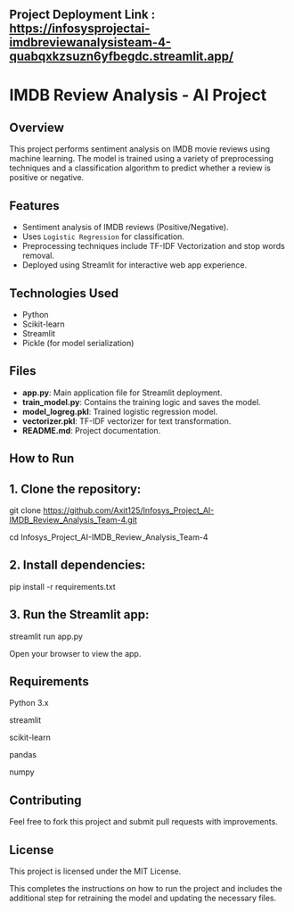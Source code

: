 ## Project Deployment Link : https://infosysprojectai-imdbreviewanalysisteam-4-quabqxkzsuzn6yfbegdc.streamlit.app/

# IMDB Review Analysis - AI Project

## Overview
This project performs sentiment analysis on IMDB movie reviews using machine learning. The model is trained using a variety of preprocessing techniques and a classification algorithm to predict whether a review is positive or negative.

## Features
- Sentiment analysis of IMDB reviews (Positive/Negative).
- Uses `Logistic Regression` for classification.
- Preprocessing techniques include TF-IDF Vectorization and stop words removal.
- Deployed using Streamlit for interactive web app experience.

## Technologies Used
- Python
- Scikit-learn
- Streamlit
- Pickle (for model serialization)

## Files
- **app.py**: Main application file for Streamlit deployment.
- **train_model.py**: Contains the training logic and saves the model.
- **model_logreg.pkl**: Trained logistic regression model.
- **vectorizer.pkl**: TF-IDF vectorizer for text transformation.
- **README.md**: Project documentation.

## How to Run

## 1. Clone the repository:

   git clone https://github.com/Axit125/Infosys_Project_AI-IMDB_Review_Analysis_Team-4.git
   
   cd Infosys_Project_AI-IMDB_Review_Analysis_Team-4
   
## 2. Install dependencies:

pip install -r requirements.txt

## 3. Run the Streamlit app:

streamlit run app.py

Open your browser to view the app.

## Requirements

Python 3.x

streamlit

scikit-learn

pandas

numpy

## Contributing
Feel free to fork this project and submit pull requests with improvements.

## License
This project is licensed under the MIT License.

This completes the instructions on how to run the project and includes the additional step for retraining the model and updating the necessary files.

